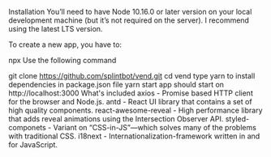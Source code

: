 Installation
You’ll need to have Node 10.16.0 or later version on your local development machine (but it’s not required on the server). I recommend using the latest LTS version.

To create a new app, you have to:

npx
Use the following command

git clone https://github.com/splintbot/vend.git
cd vend
type yarn to install dependencies in package.json file
yarn start
app should start on http://localhost:3000
What's included
axios - Promise based HTTP client for the browser and Node.js.
antd - React UI library that contains a set of high quality components.
react-awesome-reveal - High performance library that adds reveal animations using the Intersection Observer API.
styled-componets - Variant on “CSS-in-JS”—which solves many of the problems with traditional CSS.
i18next - Internationalization-framework written in and for JavaScript.